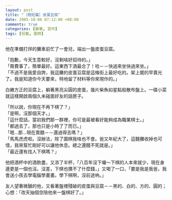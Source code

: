 ```yaml
--- 
layout: post
title: "［極短篇］皮蛋豆腐"
date: 2005-10-06 07:12:00 +08:00
comments: true
categories: [雜筆, 習作]
tags: [短篇, 圍棋]
---
```


他在準備打烊的攤車前忙了一會兒，端出一盤皮蛋豆腐。

<!-- more -->

「抱歉，今天生意較好，沒剩啥好招待的。」  
「甭費事了，簡單最好。這東西下酒最合了！哈－－快過來坐快過來坐。」  
「不過不是我愛自誇，我這攤的皮蛋豆腐是這條街上最好吃的。架上擺的早賣光了。我是知道你今天要來，特地留了材料等你來現作的。」

白嫩方正的豆腐上，躺著黑亮尖圓的皮蛋，幾片柴魚如星點般散布盤上。一碟小菜就這樣開啟兩個久未碰面好友的話匣子。

「所以說，你現在不再下棋了？」  
「是啊，沒那個天才。」  
「這什麼話，當初我們那一群裡，你可是最被看好能夠成為職業棋士。」  
「都過去了，那也只是小時了了而已。」  
「嗯…那…現在賣麵－－還過得去嗎？」  
「馬馬虎虎啦。沒辦法，除了圍棋我啥也不會。爸又年紀大了，這麵攤收掉也可惜，我來幫忙剛好可以讓他休息。總之還餓不死就是。」  
「最近還有找人下棋嗎？」

他把酒杯中的酒飲盡，又添了半杯，「八百年沒下囉～下棋的人本來就少，現在身邊更是一個也沒。沒差，下棋也攢不了什麼錢，」又喝了一口，「要是我是我爸，我會送小孩去學電腦學畫畫。學下棋啊，沒前途吶。」

友人望著微醺的他，又看著盤裡殘破的皮蛋與豆腐－－黑的、白的、方的、圓的；心想：「改天抽個空陪他來一盤棋好了。」
